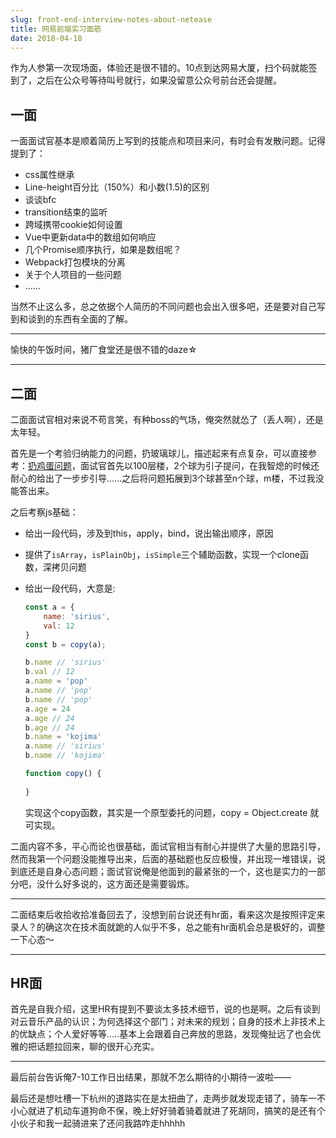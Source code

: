 ```yaml
---
slug: front-end-interview-notes-about-netease
title: 网易前端实习面筋
date: 2018-04-18
---
```


作为人参第一次现场面，体验还是很不错的。10点到达网易大厦，扫个码就能签到了，之后在公众号等待叫号就行，如果没留意公众号前台还会提醒。

## 一面

一面面试官基本是顺着简历上写到的技能点和项目来问，有时会有发散问题。记得提到了：

- css属性继承
- Line-height百分比（150%）和小数(1.5)的区别
- 谈谈bfc
- transition结束的监听
- 跨域携带cookie如何设置
- Vue中更新data中的数组如何响应
- 几个Promise顺序执行，如果是数组呢？
- Webpack打包模块的分离
- 关于个人项目的一些问题
- …...

当然不止这么多，总之依据个人简历的不同问题也会出入很多吧，还是要对自己写到和谈到的东西有全面的了解。

------

愉快的午饭时间，猪厂食堂还是很不错的daze☆

------

## 二面

二面面试官相对来说不苟言笑，有种boss的气场，俺突然就怂了（丢人啊），还是太年轻。

首先是一个考验归纳能力的问题，扔玻璃球儿，描述起来有点复杂，可以直接参考：[扔鸡蛋问题](https://gist.github.com/sing1ee/5971946)，面试官首先以100层楼，2个球为引子提问，在我智熄的时候还耐心的给出了一步步引导......之后将问题拓展到3个球甚至n个球，m楼，不过我没能答出来。

之后考察js基础：

- 给出一段代码，涉及到this，apply，bind，说出输出顺序，原因

- 提供了`isArray`，`isPlainObj`，`isSimple`三个辅助函数，实现一个clone函数，深拷贝问题

- 给出一段代码，大意是:

  ```javascript
  const a = {
      name: 'sirius',
      val: 12
  }
  const b = copy(a);

  b.name // 'sirius'
  b.val // 12
  a.name = 'pop'
  a.name // 'pop'
  b.name // 'pop'
  a.age = 24
  a.age // 24
  b.age // 24
  b.name = 'kojima'
  a.name // 'sirius'
  b.name // 'kojima'

  function copy() {
      
  }
  ```

  实现这个copy函数，其实是一个原型委托的问题，copy = Object.create 就可实现。

二面内容不多，平心而论也很基础，面试官相当有耐心并提供了大量的思路引导，然而我第一个问题没能推导出来，后面的基础题也反应极慢，并出现一堆错误，说到底还是自身心态问题；面试官说俺是他面到的最紧张的一个，这也是实力的一部分吧，没什么好多说的，这方面还是需要锻炼。

------

二面结束后收拾收拾准备回去了，没想到前台说还有hr面，看来这次是按照评定来录人？的确这次在技术面就跪的人似乎不多，总之能有hr面机会总是极好的，调整一下心态～

------

## HR面

首先是自我介绍，这里HR有提到不要谈太多技术细节，说的也是啊。之后有谈到对云音乐产品的认识；为何选择这个部门；对未来的规划；自身的技术上非技术上的优缺点；个人爱好等等.....基本上会跟着自己奔放的思路，发现俺扯远了也会优雅的把话题拉回来，聊的很开心充实。

------

最后前台告诉俺7-10工作日出结果，那就不怎么期待的小期待一波啦——

最后还是想吐槽一下杭州的道路实在是太扭曲了，走两步就发现走错了，骑车一不小心就进了机动车道狗命不保，晚上好好骑着骑着就进了死胡同，搞笑的是还有个小伙子和我一起骑进来了还问我路咋走hhhhh